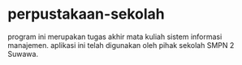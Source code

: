 # perpustakaan-sekolah

program ini merupakan tugas akhir mata kuliah sistem informasi manajemen. aplikasi ini telah digunakan oleh pihak sekolah SMPN 2 Suwawa.

